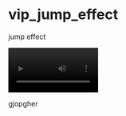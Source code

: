 # vip_jump_effect
jump effect

<video src='https://youtu.be/N68Who1DJpk' width=180/></video>


gjopgher
